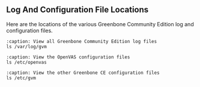 ## Log And Configuration File Locations

Here are the locations of the various Greenbone Community Edition log and configuration files.

```{code-block}
:caption: View all Greenbone Community Edition log files
ls /var/log/gvm
```

```{code-block}
:caption: View the OpenVAS configuration files
ls /etc/openvas
```

```{code-block}
:caption: View the other Greenbone CE configuration files
ls /etc/gvm
```

